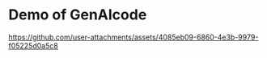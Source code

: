 # Demo of GenAIcode

https://github.com/user-attachments/assets/4085eb09-6860-4e3b-9979-f05225d0a5c8
